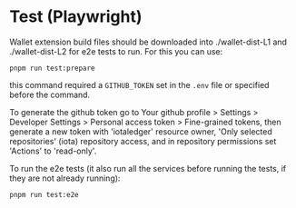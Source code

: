 # Test (Playwright)

Wallet extension build files should be downloaded into ./wallet-dist-L1 and ./wallet-dist-L2 for e2e tests to run. For this you can use:

`pnpm run test:prepare`

this command required a `GITHUB_TOKEN` set in the `.env` file or specified before the command.

To generate the github token go to Your github profile > Settings > Developer Settings > Personal access token > Fine-grained tokens,
then generate a new token with 'iotaledger' resource owner, 'Only selected repositories' (iota) repository access, and in repository permissions
set 'Actions' to 'read-only'.

To run the e2e tests (it also run all the services before running the tests, if they are not already running):

`pnpm run test:e2e`
